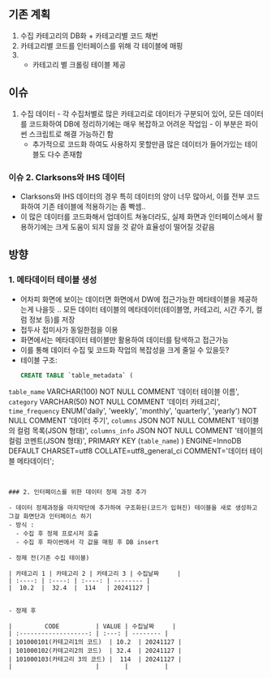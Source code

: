 ## 기존 계획
1. 수집 카테고리의 DB화 + 카테고리별 코드 채번
2. 카테고리별 코드를 인터페이스를 위해 각 테이블에 매핑
3. + 카테고리 별 크롤링 테이블 제공


## 이슈
1. 수집 데이터
		- 각 수집처별로 많은 카테고리로 데이터가 구분되어 있어, 모든 데이터를 코드화하여 DB에 정리하기에는 매우 복잡하고 어려운 작업임
		- 이 부분은 파이썬 스크립트로 해결 가능하긴 함
	- 추가적으로 코드화 하여도 사용하지 못할만큼 많은 데이터가 들어가있는 테이블도 다수 존재함

### 이슈 2.  Clarksons와 IHS 데이터
- Clarksons와 IHS 데이터의 경우 특히 데이터의 양이 너무 많아서, 이를 전부 코드화하여 기존 테이블에 적용하기는 좀 빡셈..
- 이 많은 데이터를 코드화해서 업데이트 쳐놓더라도, 실제 화면과 인터페이스에서 활용하기에는 크게 도움이 되지 않을 것 같아 효율성이 떨어질 것같음

## 방향

### 1. 메타데이터 테이블 생성

- 어차피 화면에 보이는 데이터면 화면에서 DW에 접근가능한 메타테이블을 제공하는게 나을듯 .. 모든 데이터 테이블의 메타데이터(테이블명, 카테고리, 시간 주기, 컬럼 정보 등)를 저장
- 접두사 접미사가 동일한점을 이용
- 화면에서는 메타데이터 테이블만 활용하여 데이터를 탐색하고 접근가능
- 이를 통해 데이터 수집 및 코드화 작업의 복잡성을 크게 줄일 수 있을듯? 
- 테이블 구조:
  ```sql
  CREATE TABLE `table_metadata` (
`table_name` VARCHAR(100) NOT NULL COMMENT '데이터 테이블 이름',
`category` VARCHAR(50) NOT NULL COMMENT '데이터 카테고리',
`time_frequency` ENUM('daily', 'weekly', 'monthly', 'quarterly', 'yearly') NOT NULL COMMENT '데이터 주기',
`columns` JSON NOT NULL COMMENT '테이블의 컬럼 목록(JSON 형태)',
`columns_info` JSON NOT NULL COMMENT '테이블의 컬럼 코멘트(JSON 형태)',
PRIMARY KEY (`table_name`)
) ENGINE=InnoDB DEFAULT CHARSET=utf8 COLLATE=utf8_general_ci COMMENT='데이터 테이블 메타데이터';
  ```


### 2. 인터페이스를 위한 데이터 정제 과정 추가

- 데이터 정제과정을 마지막단에 추가하여 구조화된(코드가 입혀진) 테이블을 새로 생성하고 그걸 화면단과 인터페이스 하기
- 방식 : 
	- 수집 후 정제 프로시저 호출
	- 수집 후 파이썬에서 각 값을 매핑 후 DB insert

- 정제 전(기존 수집 테이블)

| 카테고리 1 | 카테고리 2 | 카테고리 3 | 수집날짜     |
| :----: | :----: | :----: | -------- |
|  10.2  |  32.4  |  114   | 20241127 |


- 정제 후

|         CODE          | VALUE | 수집날짜     |
| :-------------------: | :---: | -------- |
| 101000101(카테고리1의 코드)  | 10.2  | 20241127 |
| 101000102(카테고리2의 코드)  | 32.4  | 20241127 |
| 101000103(카테고리 3의 코드) |  114  | 20241127 |
|                       |       |          |
